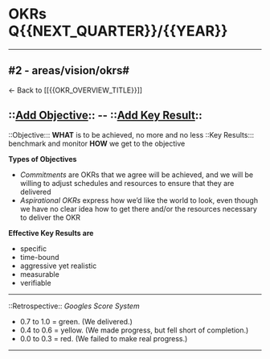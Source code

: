 # OKRs Q{{NEXT_QUARTER}}/{{YEAR}}
---
#2 - areas/vision/okrs#
---
<- Back to [[{{OKR_OVERVIEW_TITLE}}]]

::[Add Objective](bear://x-callback-url/add-text?selected=yes&mode=append&new_line=yes&text={{O_TEXT}}&token={{BEAR_TOKEN}}&edit=YES):: -- ::[Add Key Result](bear://x-callback-url/add-text?selected=yes&mode=append&new_line=yes&text={{KR_TEXT}}&token={{BEAR_TOKEN}}&edit=YES)::
---
::Objective::: **WHAT** is to be achieved, no more and no less
::Key Results::: benchmark and monitor **HOW** we get to the objective

**Types of Objectives**
- *Commitments* are OKRs that we agree will be achieved, and we will be willing to adjust schedules and resources to ensure that they are delivered
- *Aspirational OKRs* express how we’d like the world to look, even though we have no clear idea how to get there and/or the resources necessary to deliver the OKR

**Effective Key Results are**
- specific
- time-bound
- aggressive yet realistic
- measurable
- verifiable
---
::Retrospective::
*Googles Score System*
- 0.7 to 1.0 = green. (We delivered.)
- 0.4 to 0.6 = yellow. (We made progress, but fell short of completion.)
- 0.0 to 0.3 = red. (We failed to make real progress.)
---
